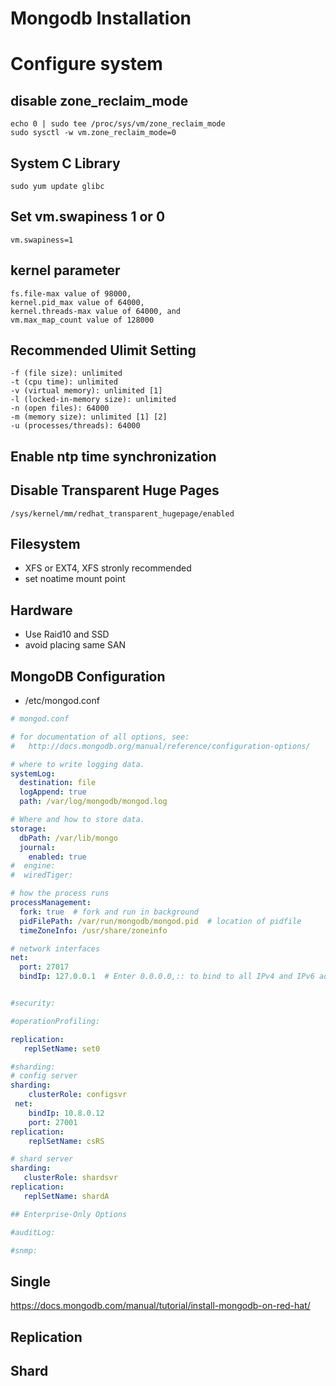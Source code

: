 # Mongodb Installation

# Configure system

## disable zone_reclaim_mode
```
echo 0 | sudo tee /proc/sys/vm/zone_reclaim_mode
sudo sysctl -w vm.zone_reclaim_mode=0

```
## System C Library 
```
sudo yum update glibc
```
## Set vm.swapiness 1 or 0 
```
vm.swapiness=1
```

## kernel parameter 
```
fs.file-max value of 98000,
kernel.pid_max value of 64000,
kernel.threads-max value of 64000, and
vm.max_map_count value of 128000
```

## Recommended Ulimit Setting
```
-f (file size): unlimited
-t (cpu time): unlimited
-v (virtual memory): unlimited [1]
-l (locked-in-memory size): unlimited
-n (open files): 64000
-m (memory size): unlimited [1] [2]
-u (processes/threads): 64000

```


## Enable ntp time synchronization

## Disable Transparent Huge Pages 
```
/sys/kernel/mm/redhat_transparent_hugepage/enabled
```

## Filesystem 
- XFS or EXT4, XFS stronly recommended 
- set noatime mount point 

## Hardware 
- Use Raid10 and SSD 
- avoid placing same SAN 


## MongoDB Configuration
* /etc/mongod.conf
```yaml
# mongod.conf

# for documentation of all options, see:
#   http://docs.mongodb.org/manual/reference/configuration-options/

# where to write logging data.
systemLog:
  destination: file
  logAppend: true
  path: /var/log/mongodb/mongod.log

# Where and how to store data.
storage:
  dbPath: /var/lib/mongo
  journal:
    enabled: true
#  engine:
#  wiredTiger:

# how the process runs
processManagement:
  fork: true  # fork and run in background
  pidFilePath: /var/run/mongodb/mongod.pid  # location of pidfile
  timeZoneInfo: /usr/share/zoneinfo

# network interfaces
net:
  port: 27017
  bindIp: 127.0.0.1  # Enter 0.0.0.0,:: to bind to all IPv4 and IPv6 addresses or, alternatively, use the net.bindIpAll setting.


#security:

#operationProfiling:

replication:
   replSetName: set0

#sharding:
# config server
sharding:
    clusterRole: configsvr
 net:
    bindIp: 10.8.0.12
    port: 27001
replication:
    replSetName: csRS

# shard server
sharding:
   clusterRole: shardsvr
replication:
   replSetName: shardA

## Enterprise-Only Options

#auditLog:

#snmp:
```

## Single
https://docs.mongodb.com/manual/tutorial/install-mongodb-on-red-hat/

## Replication

## Shard 

